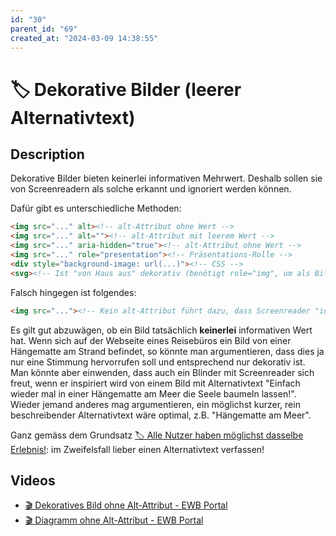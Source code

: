 ```yaml
---
id: "30"
parent_id: "69"
created_at: "2024-03-09 14:38:55"
---
```


# 🏷️ Dekorative Bilder (leerer Alternativtext)

## Description

Dekorative Bilder bieten keinerlei informativen Mehrwert. Deshalb sollen sie von Screenreadern als solche erkannt und ignoriert werden können.

Dafür gibt es unterschiedliche Methoden:

```html
<img src="..." alt><!-- alt-Attribut ohne Wert -->
<img src="..." alt=""><!-- alt-Attribut mit leerem Wert -->
<img src="..." aria-hidden="true"><!-- alt-Attribut ohne Wert -->
<img src="..." role="presentation"><!-- Präsentations-Rolle -->
<div style="background-image: url(...)"><!-- CSS -->
<svg><!-- Ist "von Haus aus" dekorativ (benötigt role="img", um als Bild mit informativem Wert zu gelten) -->
```

Falsch hingegen ist folgendes:

```html
<img src="..."><!-- Kein alt-Attribut führt dazu, dass Screenreader "in der Not" den Dateinamen o.ä. vorliest -->
```

Es gilt gut abzuwägen, ob ein Bild tatsächlich **keinerlei** informativen Wert hat. Wenn sich auf der Webseite eines Reisebüros ein Bild von einer Hängematte am Strand befindet, so könnte man argumentieren, dass dies ja nur eine Stimmung hervorrufen soll und entsprechend nur dekorativ ist. Man könnte aber einwenden, dass auch ein Blinder mit Screenreader sich freut, wenn er inspiriert wird von einem Bild mit Alternativtext "Einfach wieder mal in einer Hängematte am Meer die Seele baumeln lassen!". Wieder jemand anderes mag argumentieren, ein möglichst kurzer, rein beschreibender Alternativtext wäre optimal, z.B. "Hängematte am Meer".

Ganz gemäss dem Grundsatz [🏷️ Alle Nutzer haben möglichst dasselbe Erlebnis!](/en/tags/alle-nutzer-haben-moglichst-dasselbe-erlebnis): im Zweifelsfall lieber einen Alternativtext verfassen!

## Videos

- [🎬 Dekoratives Bild ohne Alt-Attribut - EWB Portal](/en/videos/dekoratives-bild-ohne-alt-attribut-ewb-portal)
- [🎬 Diagramm ohne Alt-Attribut - EWB Portal](/en/videos/diagramm-ohne-alt-attribut-ewb-portal)